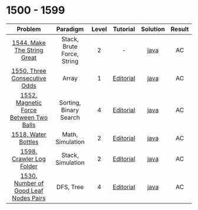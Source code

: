 # 1500 - 1599

|                                                  Problem                                                  |          Paradigm          | Level |                                        Tutorial                                        |                       Solution                       | Result |
| :-------------------------------------------------------------------------------------------------------: | :------------------------: | :---: | :------------------------------------------------------------------------------------: | :--------------------------------------------------: | :----: |
|            [1544. Make The String Great](https://leetcode.com/problems/make-the-string-great/)            | Stack, Brute Force, String |   2   |                                           -                                            |      [java](./1544_Make_The_String_Great.java)       |   AC   |
|           [1550. Three Consecutive Odds](https://leetcode.com/problems/three-consecutive-odds/)           |           Array            |   1   |      [Editorial](https://leetcode.com/problems/three-consecutive-odds/editorial/)      |      [java](./1550_Three_Consecutive_Odds.java)      |   AC   |
| [1552. Magnetic Force Between Two Balls](https://leetcode.com/problems/magnetic-force-between-two-balls/) |   Sorting, Binary Search   |   4   | [Editorial](https://leetcode.com/problems/magnetic-force-between-two-balls/editorial/) | [java](./1552_Magnetic_Force_Between_Two_Balls.java) |   AC   |
|                    [1518. Water Bottles](https://leetcode.com/problems/water-bottles/)                    |      Math, Simulation      |   2   |          [Editorial](https://leetcode.com/problems/water-bottles/editorial/)           |          [java](./1518_Water_Bottles.java)           |   AC   |
|               [1598. Crawler Log Folder](https://leetcode.com/problems/crawler-log-folder/)               |     Stack, Simulation      |   2   |        [Editorial](https://leetcode.com/problems/crawler-log-folder/editorial/)        |        [java](./1598_Crawler_Log_Folder.java)        |   AC   |
|  [1530. Number of Good Leaf Nodes Pairs](https://leetcode.com/problems/number-of-good-leaf-nodes-pairs/)  |         DFS, Tree          |   4   | [Editorial](https://leetcode.com/problems/number-of-good-leaf-nodes-pairs/editorial/)  | [java](./1530_Number_of_Good_Leaf_Nodes_Pairs.java)  |   AC   |
